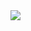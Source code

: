 <a href="https://github.com/jchwl0527?tab=repositories">
  <img align="right" src="https://github-readme-stats.vercel.app/api?username=jchwl0527&show_icons=true&hide_border=true" />
</a>

